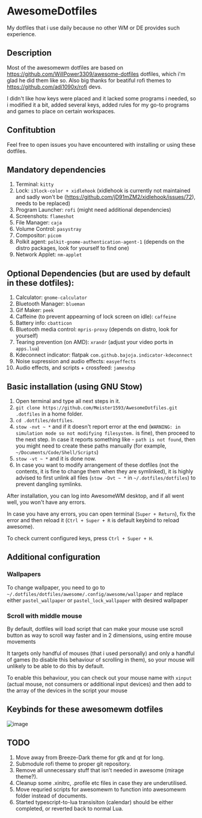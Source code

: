 # AwesomeDotfiles
My dotfiles that i use daily because no other WM or DE provides such experience.

## Description
Most of the awesomewm dotfiles are based on https://github.com/WillPower3309/awesome-dotfiles dotfiles, which i'm glad he did them like so. Also big thanks for beatiful rofi themes to https://github.com/adi1090x/rofi devs.

I didn't like how keys were placed and it lacked some programs i needed, so i modified it a bit, added several keys, added rules for my go-to programs and games to place on certain workspaces.

## Confitubtion
Feel free to open issues you have  encountered with installing or using these dotfiles.

## Mandatory dependencies
1. Terminal: `kitty`
2. Lock: `i3lock-color + xidlehook` (xidlehook is currently not maintained and sadly won't be (https://github.com/jD91mZM2/xidlehook/issues/72), needs to be replaced)
3. Program Launcher: `rofi` (might need additional dependencies)
4. Screenshots: `flameshot`
5. File Manager: `caja`
6. Volume Control: `pasystray`
7. Compositor: `picom`
8. Polkit agent: `polkit-gnome-authentication-agent-1` (depends on the distro packages, look for yourself to find one)
9. Network Applet: `nm-applet`

## Optional Dependencies (but are used by default in these dotfiles):
1. Calculator: `gnome-calculator`
2. Bluetooth Manager: `blueman`
3. Gif Maker: `peek`
4. Caffeine (to prevent appearning of lock screen on idle): `caffeine`
5. Battery info: `cbatticon`
6. Bluetooth media control: `mpris-proxy` (depends on distro, look for yourself)
7. Tearing prevention (on AMD): `xrandr` (adjust your video ports in `apps.lua`)
8. Kdeconnect indicator: flatpak `com.github.bajoja.indicator-kdeconnect`
9. Noise supression and audio effects: `easyeffects`
10. Audio effects, and scripts + crossfeed: `jamesdsp`

## Basic installation (using GNU Stow)
1. Open terminal and type all next steps in it.
2. `git clone https://github.com/Meister1593/AwesomeDotfiles.git .dotfiles` in a home folder.
3. `cd .dotfiles/dotfiles`.
4. `stow -nvt ~ *` and if it doesn't report error at the end (`WARNING: in simulation mode so not modifying filesystem.` is fine), then proceed to the next step. In case it reports something like - `path is not found`, then you might need to create these paths manually (for example, `~/Documents/Code/Shell/Scripts`)
5. `stow -vt ~ *` and it is done now.
6. In case you want to modify arrangement of these dotfiles (not the contents, it is fine to change them when they are symlinked), it is highly advised to first unlink all files (`stow -Dvt ~ *` in `~/.dotfiles/dotfiles`) to prevent dangling symlinks.

After installation, you can log into AwesomeWM desktop, and if all went well, you won't have any errors. 

In case you have any errors, you can open terminal (`Super + Return`), fix the error and then reload it (`Ctrl + Super + R` is default keybind to reload awesome).

To check current configured keys, press `Ctrl + Super + H`.

## Additional configuration
### Wallpapers
To change wallpaper, you need to go to `~/.dotfiles/dotfiles/awesome/.config/awesome/wallpaper` and replace either `pastel_wallpaper` or `pastel_lock_wallpaper` with desired wallpaper
### Scroll with middle mouse
By default, dotfiles will load script that can make your mouse use scroll button as way to scroll way faster and in 2 dimensions, using entire mouse movements

It targets only handful of mouses (that i used personally) and only a handful of games (to disable this behaviour of scrolling in them), so your mouse will unlikely to be able to do this by default.

To enable this behaviour, you can check out your mouse name with `xinput` (actual mouse, not consumers or additional input devices) and then add to the array of the devices in the script your mouse

## Keybinds for these awesomewm dotfiles 
![image](https://user-images.githubusercontent.com/7141787/154796761-5a0e1af8-aaad-4908-9904-112d0b9034a3.png)

## TODO
  1. Move away from Breeze-Dark theme for gtk and qt for long.
  2. Submodule rofi theme to proper git repository.
  3. Remove all unnecessary stuff that isn't needed in awesome (mirage theme?).
  4. Cleanup some .xinitrc, .profile etc files in case they are underutilised.
  5. Move requried scripts for awesomewm to function into awesomewm folder instead of documents.
  6. Started typescript-to-lua transisiton (calendar) should be either completed, or reverted back to normal Lua.
